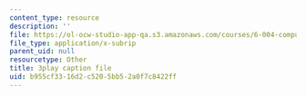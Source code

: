 ```yaml
---
content_type: resource
description: ''
file: https://ol-ocw-studio-app-qa.s3.amazonaws.com/courses/6-004-computation-structures-spring-2017/b955cf3316d2c5205bb52a0f7c8422ff_ckZo366TWGk.srt
file_type: application/x-subrip
parent_uid: null
resourcetype: Other
title: 3play caption file
uid: b955cf33-16d2-c520-5bb5-2a0f7c8422ff
---
```

